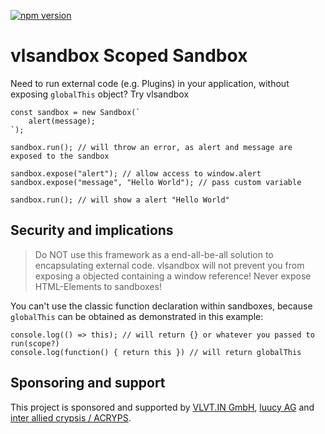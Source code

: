 [![npm version](http://badge.acryps.com/npm/vlsandbox)](http://badge.acryps.com/go/npm/vlsandbox)

# vlsandbox Scoped Sandbox
Need to run external code (e.g. Plugins) in your application, without exposing `globalThis` object? Try vlsandbox

```
const sandbox = new Sandbox(`
    alert(message);
`);

sandbox.run(); // will throw an error, as alert and message are exposed to the sandbox

sandbox.expose("alert"); // allow access to window.alert
sandbox.expose("message", "Hello World"); // pass custom variable

sandbox.run(); // will show a alert "Hello World"
```

## Security and implications
> Do NOT use this framework as a end-all-be-all solution to encapsulating external code. vlsandbox will not prevent you from exposing a objected containing a window reference! Never expose HTML-Elements to sandboxes!

You can't use the classic function declaration within sandboxes, because `globalThis` can be obtained as demonstrated in this example:
```
console.log(() => this); // will return {} or whatever you passed to run(scope?)
console.log(function() { return this }) // will return globalThis
```

## Sponsoring and support
This project is sponsored and supported by [VLVT.IN GmbH](https://vlvt.in), [luucy AG](https://luucy.ch) and [inter allied crypsis / ACRYPS](https://acryps.com).